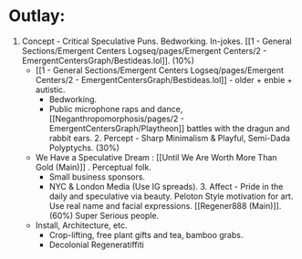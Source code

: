 

# Outlay: 

1. Concept - Critical Speculative Puns. Bedworking. In-jokes. [[1 - General Sections/Emergent Centers Logseq/pages/Emergent Centers/2 - EmergentCentersGraph/Bestideas.lol]]. (10%)
	- [[1 - General Sections/Emergent Centers Logseq/pages/Emergent Centers/2 - EmergentCentersGraph/Bestideas.lol]] - older + enbie + autistic.
		- Bedworking.
		- Public microphone raps and dance, [[Neganthropomorphosis/pages/2 - EmergentCentersGraph/Playtheon]] battles with the dragun and rabbit ears.
		  2. Percept - Sharp Minimalism & Playful, Semi-Dada Polyptychs. (30%)
	- We Have a Speculative Dream : [[Until We Are Worth More Than Gold (Main)]] . Perceptual folk.
		- Small business sponsors.
		- NYC & London Media (Use IG spreads).
		  3. Affect - Pride in the daily and speculative via beauty. Peloton Style motivation for art. Use real name and facial expressions. [[Regener888 (Main)]].  (60%) Super Serious people.
	- Install, Architecture, etc.
		- Crop-lifting, free plant gifts and tea, bamboo grabs.
		- Decolonial Regeneratiffiti